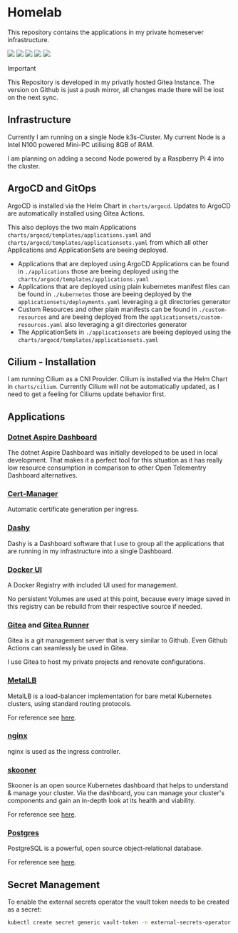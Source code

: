 # Homelab
This repository contains the applications in my private homeserver infrastructure.

![](https://img.shields.io/badge/k3s-informational?style=flat-square&logo=k3s&logoColor=white&color=0366D6)
![](https://img.shields.io/badge/ArgoCD-informational?style=flat-square&logo=argo&logoColor=white&color=0366D6)
![](https://img.shields.io/badge/Helm-informational?style=flat-square&logo=helm&logoColor=white&color=0366D6)
![](https://img.shields.io/badge/Gitea-informational?style=flat-square&logo=gitea&logoColor=white&color=0366D6)
![](https://img.shields.io/badge/Cilium-informational?style=flat-square&logo=cilium&logoColor=white&color=0366D6)

> [!IMPORTANT]
> This Repository is developed in my privatly hosted Gitea Instance.
> The version on Github is just a push mirror, all changes made there will be lost on the next sync.

## Infrastructure
Currently I am running on a single Node k3s-Cluster.
My current Node is a Intel N100 powered Mini-PC utilising 8GB of RAM.

I am planning on adding a second Node powered by a Raspberry Pi 4 into the cluster.

## ArgoCD and GitOps
ArgoCD is installed via the Helm Chart in `charts/argocd`.
Updates to ArgoCD are automatically installed using Gitea Actions.

This also deploys the two main Applications `charts/argocd/templates/applications.yaml` and `charts/argocd/templates/applicationsets.yaml`
from which all other Applications and ApplicationSets are beeing deployed.

- Applications that are deployed using ArgoCD Applications can be found in `./applications` those are beeing deployed using the `charts/argocd/templates/applications.yaml`
- Applications that are deployed using plain kubernetes manifest files can be found in `./kubernetes` those are beeing deployed by the `applicationsets/deployments.yaml` leveraging a git directories generator
- Custom Resources and other plain manifests can be found in `./custom-resources` and are beeing deployed from the `applicationsets/custom-resources.yaml` also leveraging a git directories generator
- The ApplicationSets in `./applicationsets` are beeing deployed using the `charts/argocd/templates/applicationsets.yaml`

## Cilium - Installation
I am running Cilium as a CNI Provider. Cilium is installed via the Helm Chart in `charts/cilium`.
Currently Cilium will not be automatically updated, as I need to get a feeling for Ciliums update behavior first.



## Applications

### [Dotnet Aspire Dashboard](/applications/aspire-dashboard.yaml)
The dotnet Aspire Dashboard was initially developed to be used in local development.
That makes it a perfect tool for this situation as it has really low resource consumption in comparison
to other Open Telementry Dashboard alternatives.

### [Cert-Manager](/applications/cert-manager.yaml)
Automatic certificate generation per ingress.

### [Dashy](/applications/dashy.yaml)
Dashy is a Dashboard software that I use to group all the applications that are running
in my infrastructure into a single Dashboard.

### [Docker UI](/applications/docker-ui.yaml)
A Docker Registry with included UI used for management.

No persistent Volumes are used at this point, because every image saved in this registry
can be rebuild from their respective source if needed.

### [Gitea](/applications/gitea.yaml) and [Gitea Runner](/applications/gitea-runner.yaml)
Gitea is a git management server that is very similar to Github.
Even Github Actions can seamlessly be used in Gitea.

I use Gitea to host my private projects and renovate configurations.

### [MetalLB](/applications/metallb.yaml)
MetalLB is a load-balancer implementation for bare metal Kubernetes clusters, using standard routing protocols.

For reference see [here](https://metallb.universe.tf/).

### [nginx](/applications/nginx-ingress.yaml)
nginx is used as the ingress controller.


### [skooner](/applications/skooner.yaml)

Skooner is an open source Kubernetes dashboard that helps to understand & manage your cluster.
Via the dashboard, you can manage your cluster's components and gain an in-depth look at its health and viability.

For reference see [here](https://skooner.io/).

### [Postgres](/applications/postgres.yaml)
PostgreSQL is a powerful, open source object-relational database.

For reference see [here](https://www.postgresql.org/).


## Secret Management

To enable the external secrets operator the vault token needs to be created as a secret:

```bash
kubectl create secret generic vault-token -n external-secrets-operator --from-literal=token=<token>
```
